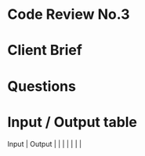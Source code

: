 # Code Review No.3

# Client Brief


# Questions 





# Input / Output table

Input | Output 
      |
      |
      |
      |
      |
      |
      |